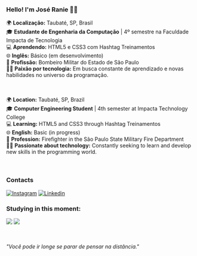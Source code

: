 
### Hello! I'm José Ranie ✌🏻

🌍 <b>Localização:</b> Taubaté, SP, Brasil <br>
🎓 <b>Estudante de Engenharia da Computação</b> | 4º semestre na Faculdade Impacta de Tecnologia <br>
💻 <b>Aprendendo:</b> HTML5 e CSS3 com Hashtag Treinamentos <br>
🌐 <b>Inglês:</b> Básico (em desenvolvimento) <br>
🚒 <b>Profissão:</b> Bombeiro Militar do Estado de São Paulo <br>
👨‍💻 <b>Paixão por tecnologia:</b> Em busca constante de aprendizado e novas habilidades no universo da programação. <br> <br> <br>

🌍 <b>Location:</b> Taubaté, SP, Brazil <br>
🎓 <b>Computer Engineering Student</b> | 4th semester at Impacta Technology College <br>
💻 <b>Learning:</b> HTML5 and CSS3 through Hashtag Treinamentos <br>
🌐 <b>English:</b> Basic (in progress) <br>
🚒 <b>Profession:</b> Firefighter in the São Paulo State Military Fire Department <br>
👨‍💻 <b>Passionate about technology:</b> Constantly seeking to learn and develop new skills in the programming world. <br> <br> <br>


### Contacts

[![Instagram](https://img.shields.io/badge/Instagram-E4405F?style=for-the-badge&logo=instagram&logoColor=white)](https://www.instagram.com/jranie_/)
[![Linkedin](https://img.shields.io/badge/LinkedIn-0077B5?style=for-the-badge&logo=linkedin&logoColor=white)](https://www.linkedin.com/in/joseranie/)


### Studying in this moment:

<div style="display: inline_block">
  <img align="center alt="html5" src="https://img.shields.io/badge/HTML5-E34F26?style=for-the-badge&logo=html5&logoColor=white" />
  <img align="center alt="css3" src="https://img.shields.io/badge/CSS3-1572B6?style=for-the-badge&logo=css3&logoColor=white" />
</div>
<br>
<br>

<i>"Você pode ir longe se parar de pensar na distância."</i>
